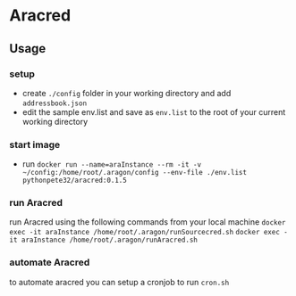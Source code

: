 # Aracred

## Usage

### setup
- create `./config` folder in your working directory and add `addressbook.json`
- edit the sample env.list and save as `env.list` to the root of your current working directory

### start image 
- run `docker run --name=araInstance --rm -it -v ~/config:/home/root/.aragon/config --env-file ./env.list pythonpete32/aracred:0.1.5`

### run Aracred
run Aracred using the following commands from your local machine
`docker exec -it araInstance /home/root/.aragon/runSourcecred.sh`
`docker exec -it araInstance /home/root/.aragon/runAracred.sh`

### automate Aracred
to automate aracred you can setup a cronjob to run `cron.sh`

